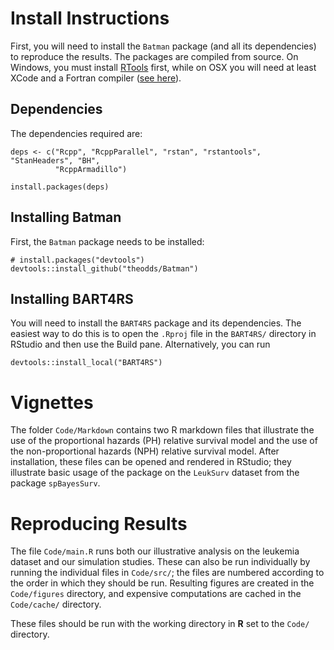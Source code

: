 # Install Instructions

First, you will need to install the `Batman` package (and all its dependencies) to reproduce the results. The packages are compiled from source. On Windows, you must install [RTools](https://cran.r-project.org/bin/windows/Rtools/rtools44/rtools.html) first, while on OSX you will need at least XCode and a Fortran compiler ([see here](https://cran.r-project.org/bin/macosx/tools/)).

## Dependencies

The dependencies required are:

```{r}
deps <- c("Rcpp", "RcppParallel", "rstan", "rstantools", "StanHeaders", "BH",
          "RcppArmadillo")

install.packages(deps)
```

## Installing Batman

First, the `Batman` package needs to be installed:

```{r}
# install.packages("devtools")
devtools::install_github("theodds/Batman")
```

## Installing BART4RS

You will need to install the `BART4RS` package and its dependencies. The easiest way to do this is to open the `.Rproj` file in the `BART4RS/` directory in RStudio and then use the Build pane. Alternatively, you can run

```{r}
devtools::install_local("BART4RS")
```

# Vignettes

The folder `Code/Markdown` contains two R markdown files that illustrate the use of the proportional hazards (PH) relative survival model and the use of the non-proportional hazards (NPH) relative survival model. After installation, these files can be opened and rendered in RStudio; they illustrate basic usage of the package on the `LeukSurv` dataset from the package `spBayesSurv`.

# Reproducing Results

The file `Code/main.R` runs both our illustrative analysis on the leukemia dataset and our simulation studies. These can also be run individually by running the individual files in `Code/src/`; the files are numbered according to the order in which they should be run. Resulting figures are created in the `Code/figures` directory, and expensive computations are cached in the `Code/cache/` directory.

These files should be run with the working directory in __R__ set to the `Code/` directory.

